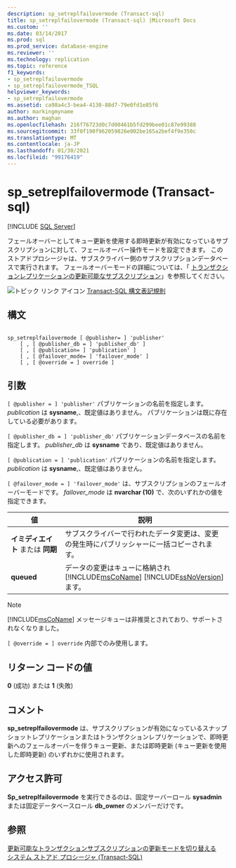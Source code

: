 ```yaml
---
description: sp_setreplfailovermode (Transact-sql)
title: sp_setreplfailovermode (Transact-sql) |Microsoft Docs
ms.custom: ''
ms.date: 03/14/2017
ms.prod: sql
ms.prod_service: database-engine
ms.reviewer: ''
ms.technology: replication
ms.topic: reference
f1_keywords:
- sp_setreplfailovermode
- sp_setreplfailovermode_TSQL
helpviewer_keywords:
- sp_setreplfailovermode
ms.assetid: ca98a4c3-bea4-4130-88d7-79e0fd1e85f6
author: markingmyname
ms.author: maghan
ms.openlocfilehash: 216f76723d0c7d00461b5fd299bee01c87e99388
ms.sourcegitcommit: 33f0f190f962059826e002be165a2bef4f9e350c
ms.translationtype: MT
ms.contentlocale: ja-JP
ms.lasthandoff: 01/30/2021
ms.locfileid: "99176419"
---
```

# <a name="sp_setreplfailovermode-transact-sql"></a>sp_setreplfailovermode (Transact-sql)
[!INCLUDE [SQL Server](../../includes/applies-to-version/sqlserver.md)]

  フェールオーバーとしてキュー更新を使用する即時更新が有効になっているサブスクリプションに対して、フェールオーバー操作モードを設定できます。 このストアドプロシージャは、サブスクライバー側のサブスクリプションデータベースで実行されます。 フェールオーバーモードの詳細については、「 [トランザクションレプリケーションの更新可能なサブスクリプション](../../relational-databases/replication/transactional/updatable-subscriptions-for-transactional-replication.md)」を参照してください。  
  
 ![トピック リンク アイコン](../../database-engine/configure-windows/media/topic-link.gif "トピック リンク アイコン") [Transact-SQL 構文表記規則](../../t-sql/language-elements/transact-sql-syntax-conventions-transact-sql.md)  
  
## <a name="syntax"></a>構文  
  
```  
  
sp_setreplfailovermode [ @publisher= ] 'publisher'  
    [ , [ @publisher_db = ] 'publisher_db' ]  
    [ , [ @publication= ] 'publication' ]  
    [ , [ @failover_mode= ] 'failover_mode' ]  
    [ , [ @override = ] override ]  
```  
  
## <a name="arguments"></a>引数  
`[ @publisher = ] 'publisher'` パブリケーションの名前を指定します。 *publication* は **sysname**,、既定値はありません。 パブリケーションは既に存在している必要があります。  
  
`[ @publisher_db = ] 'publisher_db'` パブリケーションデータベースの名前を指定します。 *publisher_db* は **sysname** であり、既定値はありません。  
  
`[ @publication = ] 'publication'` パブリケーションの名前を指定します。 *publication* は **sysname**,、既定値はありません。  
  
`[ @failover_mode = ] 'failover_mode'` は、サブスクリプションのフェールオーバーモードです。 *failover_mode* は **nvarchar (10)** で、次のいずれかの値を指定できます。  
  
|値|説明|  
|-----------|-----------------|  
|**イミディエイト** または **同期**|サブスクライバーで行われたデータ変更は、変更の発生時にパブリッシャーに一括コピーされます。|  
|**queued**|データの変更はキューに格納され [!INCLUDE[msCoName](../../includes/msconame-md.md)] [!INCLUDE[ssNoVersion](../../includes/ssnoversion-md.md)] ます。|  
  
> [!NOTE]  
>  [!INCLUDE[msCoName](../../includes/msconame-md.md)] メッセージキューは非推奨とされており、サポートされなくなりました。  
  
`[ @override = ] override` 内部でのみ使用します。  
  
## <a name="return-code-values"></a>リターン コードの値  
 **0** (成功) または **1** (失敗)  
  
## <a name="remarks"></a>コメント  
 **sp_setreplfailovermode** は、サブスクリプションが有効になっているスナップショットレプリケーションまたはトランザクションレプリケーションで、即時更新へのフェールオーバーを伴うキュー更新、または即時更新 (キュー更新を使用した即時更新) のいずれかに使用されます。  
  
## <a name="permissions"></a>アクセス許可  
 **Sp_setreplfailovermode** を実行できるのは、固定サーバーロール **sysadmin** または固定データベースロール **db_owner** のメンバーだけです。  
  
## <a name="see-also"></a>参照  
 [更新可能なトランザクションサブスクリプションの更新モードを切り替える](../../relational-databases/replication/administration/switch-between-update-modes-for-an-updatable-transactional-subscription.md)   
 [システム ストアド プロシージャ &#40;Transact-SQL&#41;](../../relational-databases/system-stored-procedures/system-stored-procedures-transact-sql.md)  
  
  
